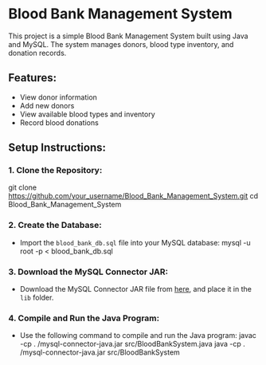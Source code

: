 # Blood Bank Management System

This project is a simple Blood Bank Management System built using Java and MySQL. The system manages donors, blood type inventory, and donation records.

## Features:
- View donor information
- Add new donors
- View available blood types and inventory
- Record blood donations

## Setup Instructions:

### 1. Clone the Repository:
git clone https://github.com/your_username/Blood_Bank_Management_System.git cd Blood_Bank_Management_System

### 2. Create the Database:
- Import the `blood_bank_db.sql` file into your MySQL database:
mysql -u root -p < blood_bank_db.sql

### 3. Download the MySQL Connector JAR:
- Download the MySQL Connector JAR file from [here](https://dev.mysql.com/downloads/connector/j/), and place it in the `lib` folder.

### 4. Compile and Run the Java Program:
- Use the following command to compile and run the Java program:
javac -cp .
/mysql-connector-java.jar src/BloodBankSystem.java java -cp .
/mysql-connector-java.jar src/BloodBankSystem
